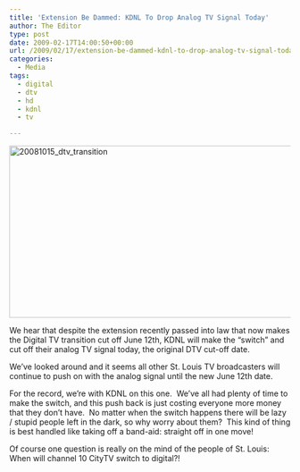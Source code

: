 ```yaml
---
title: 'Extension Be Dammed: KDNL To Drop Analog TV Signal Today'
author: The Editor
type: post
date: 2009-02-17T14:00:50+00:00
url: /2009/02/17/extension-be-dammed-kdnl-to-drop-analog-tv-signal-today/
categories:
  - Media
tags:
  - digital
  - dtv
  - hd
  - kdnl
  - tv

---
```

[<img class="aligncenter size-full wp-image-589" title="20081015_dtv_transition" src="http://punchingkitty.com/wp-content/uploads/2009/02/20081015_dtv_transition.jpg" alt="20081015_dtv_transition" width="550" height="308" srcset="http://media.punchingkitty.com/wordpress/2009/02/20081015_dtv_transition.jpg 550w, http://media.punchingkitty.com/wordpress/2009/02/20081015_dtv_transition-300x168.jpg 300w" sizes="(max-width: 550px) 100vw, 550px" />][1]

We hear that despite the extension recently passed into law that now makes the Digital TV transition cut off June 12th, KDNL will make the &#8220;switch&#8221; and cut off their analog TV signal today, the original DTV cut-off date.

We&#8217;ve looked around and it seems all other St. Louis TV broadcasters will continue to push on with the analog signal until the new June 12th date.

For the record, we&#8217;re with KDNL on this one.  We&#8217;ve all had plenty of time to make the switch, and this push back is just costing everyone more money that they don&#8217;t have.  No matter when the switch happens there will be lazy / stupid people left in the dark, so why worry about them?  This kind of thing is best handled like taking off a band-aid: straight off in one move!

Of course one question is really on the mind of the people of St. Louis: When will channel 10 CityTV switch to digital?!

 [1]: http://punchingkitty.com/wp-content/uploads/2009/02/20081015_dtv_transition.jpg